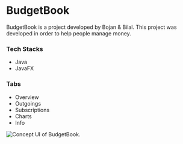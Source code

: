 # BudgetBook

BudgetBook is a project developed by Bojan & Bilal. This project was developed in order to help people manage money. 

### Tech Stacks

- Java
- JavaFX

### Tabs

- Overview
- Outgoings
- Subscriptions
- Charts
- Info

![Concept UI of BudgetBook.](https://cdn.discordapp.com/attachments/970607432579575838/970684384543932476/unknown.png)
